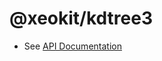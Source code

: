 # @xeokit/kdtree3

* See [API Documentation](https://xeokit.github.io/sdk/docs/modules/_xeokit_kdtree3.html)

